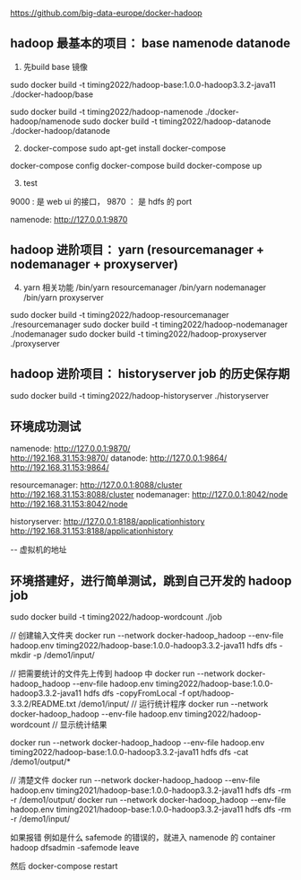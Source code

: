 

https://github.com/big-data-europe/docker-hadoop

## hadoop 最基本的项目： base  namenode  datanode

1. 先build base 镜像

sudo docker build -t timing2022/hadoop-base:1.0.0-hadoop3.3.2-java11 ./docker-hadoop/base


sudo docker build -t timing2022/hadoop-namenode ./docker-hadoop/namenode
sudo docker build -t timing2022/hadoop-datanode ./docker-hadoop/datanode

2. docker-compose
sudo apt-get install docker-compose

docker-compose config
docker-compose build
docker-compose up

3. test

9000 : 是 web ui 的接口， 9870 ： 是 hdfs 的 port

namenode: http://127.0.0.1:9870

## hadoop 进阶项目： yarn (resourcemanager + nodemanager + proxyserver)

4. yarn 相关功能
/bin/yarn  resourcemanager
/bin/yarn  nodemanager
/bin/yarn proxyserver

sudo docker build -t timing2022/hadoop-resourcemanager ./resourcemanager
sudo docker build -t timing2022/hadoop-nodemanager ./nodemanager
sudo docker build -t timing2022/hadoop-proxyserver ./proxyserver


## hadoop 进阶项目： historyserver   job 的历史保存期
sudo docker build -t timing2022/hadoop-historyserver ./historyserver



## 环境成功测试
namenode: http://127.0.0.1:9870/       
          http://192.168.31.153:9870/
datanode: http://127.0.0.1:9864/       
          http://192.168.31.153:9864/

resourcemanager: http://127.0.0.1:8088/cluster     
                 http://192.168.31.153:8088/cluster
nodemanager: http://127.0.0.1:8042/node            
             http://192.168.31.153:8042/node

historyserver: http://127.0.0.1:8188/applicationhistory    
               http://192.168.31.153:8188/applicationhistory

-- 虚拟机的地址


## 环境搭建好，进行简单测试，跳到自己开发的 hadoop job

sudo docker build -t timing2022/hadoop-wordcount ./job

// 创建输入文件夹
docker run --network docker-hadoop_hadoop --env-file hadoop.env timing2022/hadoop-base:1.0.0-hadoop3.3.2-java11 hdfs dfs -mkdir -p /demo1/input/

// 把需要统计的文件先上传到 hadoop 中
docker run --network docker-hadoop_hadoop --env-file hadoop.env timing2022/hadoop-base:1.0.0-hadoop3.3.2-java11 hdfs dfs -copyFromLocal -f opt/hadoop-3.3.2/README.txt /demo1/input/
// 运行统计程序
docker run --network docker-hadoop_hadoop --env-file hadoop.env timing2022/hadoop-wordcount
// 显示统计结果

docker run --network docker-hadoop_hadoop --env-file hadoop.env timing2022/hadoop-base:1.0.0-hadoop3.3.2-java11 hdfs dfs -cat /demo1/output/*

// 清楚文件
docker run --network docker-hadoop_hadoop --env-file hadoop.env timing2021/hadoop-base:1.0.0-hadoop3.3.2-java11 hdfs dfs -rm -r /demo1/output/
docker run --network docker-hadoop_hadoop --env-file hadoop.env timing2021/hadoop-base:1.0.0-hadoop3.3.2-java11 hdfs dfs -rm -r /demo1/input/


如果报错 例如是什么 safemode 的错误的，就进入 namenode 的 container
hadoop dfsadmin -safemode leave

然后  docker-compose restart

